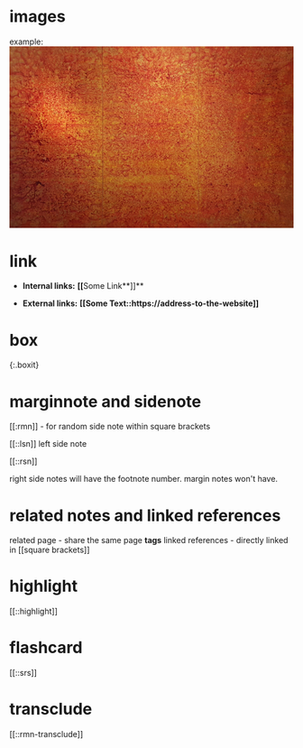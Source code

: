 # images
example: 
![wayankarja](\assets\img\wayankarja.jpg)

# link
- **Internal links:** **[​[**​Some Link**]]**

- **External links:** **[​[​**Some Text::https://address-to-the-website**]]**

# box

{:.boxit}


# marginnote and sidenote

[[:rmn]] - for random side note within square brackets

[[::lsn]] left side note 

[[::rsn]]

right side notes will have the footnote number. margin notes won't have. 

# related notes and linked references

related page - share the same page **tags**
linked references - directly linked in [[square brackets]]



# highlight

[[::highlight]]

# flashcard
[[::srs]]


# transclude

[[::rmn-transclude]]



